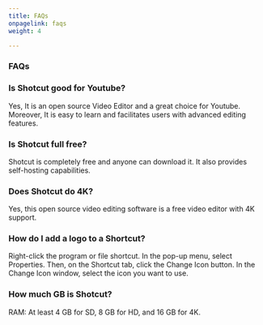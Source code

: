 ```yaml
---
title: FAQs
onpagelink: faqs
weight: 4

---
```


### **FAQs**

### Is Shotcut good for Youtube?
Yes, It is an open source Video Editor and a great choice for Youtube. Moreover, It is easy to learn and facilitates users with advanced editing features.
### Is Shotcut full free?
Shotcut is completely free and anyone can download it. It also provides self-hosting capabilities.
### Does Shotcut do 4K?
Yes, this open source video editing software is a free video editor with 4K support.
### How do I add a logo to a Shortcut?
Right-click the program or file shortcut. In the pop-up menu, select Properties. Then, on the Shortcut tab, click the Change Icon button. In the Change Icon window, select the icon you want to use.
### How much GB is Shotcut?
RAM: At least 4 GB for SD, 8 GB for HD, and 16 GB for 4K.
